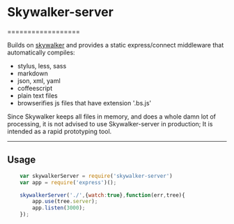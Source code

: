 # Skywalker-server
==================

Builds on [skywalker](https://github.com/Xananax/skywalker) and provides a static express/connect middleware that automatically compiles:

- stylus, less, sass
- markdown
- json, xml, yaml
- coffeescript
- plain text files
- browserifies js files that have extension '.bs.js'

Since Skywalker keeps all files in memory, and does a whole damn lot of processing, it is not advised to use Skywalker-server in production; It is intended as a rapid prototyping tool.

----

## Usage

```js
    var skywalkerServer = require('skywalker-server')
    var app = require('express')();

    skywalkerServer('./',{watch:true},function(err,tree){
        app.use(tree.server);
        app.listen(3000);
    });

```
